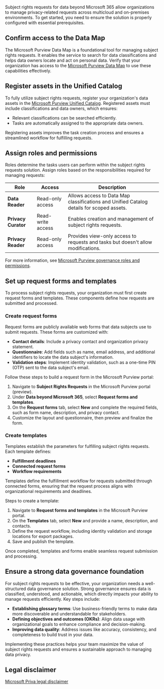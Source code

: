 Subject rights requests for data beyond Microsoft 365 allow organizations to manage privacy-related requests across multicloud and on-premises environments. To get started, you need to ensure the solution is properly configured with essential prerequisites.

## Confirm access to the Data Map

The Microsoft Purview Data Map is a foundational tool for managing subject rights requests. It enables the service to search for data classifications and helps data owners locate and act on personal data. Verify that your organization has access to the [Microsoft Purview Data Map](/purview/concept-elastic-data-map?azure-portal=true) to use these capabilities effectively.

## Register assets in the Unified Catalog

To fully utilize subject rights requests, register your organization's data assets in the [Microsoft Purview Unified Catalog](/purview/unified-catalog-search?azure-portal=true). Registered assets must include classifications and data owners, which ensures:

- Relevant classifications can be searched efficiently.
- Tasks are automatically assigned to the appropriate data owners.

Registering assets improves the task creation process and ensures a streamlined workflow for fulfilling requests.

## Assign roles and permissions

Roles determine the tasks users can perform within the subject rights requests solution. Assign roles based on the responsibilities required for managing requests:

| Role | Access | Description |
|-----|-----|-----|
| **Data Reader** | Read-only access | Allows access to Data Map classifications and Unified Catalog details for scoped assets. |
| **Privacy Curator** | Read-write access | Enables creation and management of subject rights requests. |
| **Privacy Reader** | Read-only access | Provides view-only access to requests and tasks but doesn't allow modifications. |

For more information, see [Microsoft Purview governance roles and permissions](/purview/roles-permissions?azure-portal=true).

## Set up request forms and templates

To process subject rights requests, your organization must first create request forms and templates. These components define how requests are submitted and processed.

### Create request forms

Request forms are publicly available web forms that data subjects use to submit requests. These forms are customized with:

- **Contact details**: Include a privacy contact and organization privacy statement.
- **Questionnaire**: Add fields such as name, email address, and additional identifiers to locate the data subject's information.
- **Validation steps**: Implement identity validation, such as a one-time PIN (OTP) sent to the data subject's email.

Follow these steps to build a request form in the Microsoft Purview portal:

1. Navigate to **Subject Rights Requests** in the Microsoft Purview portal (preview).
1. Under **Data beyond Microsoft 365**, select **Request forms and templates**.
1. On the **Request forms** tab, select **New** and complete the required fields, such as form name, description, and privacy contact.
1. Customize the layout and questionnaire, then preview and finalize the form.

### Create templates

Templates establish the parameters for fulfilling subject rights requests. Each template defines:

- **Fulfillment deadlines**
- **Connected request forms**
- **Workflow requirements**

Templates define the fulfillment workflow for requests submitted through connected forms, ensuring that the request process aligns with organizational requirements and deadlines.

Steps to create a template:

1. Navigate to **Request forms and templates** in the Microsoft Purview portal.
1. On the **Templates** tab, select **New** and provide a name, description, and contacts.
1. Define the request workflow, including identity validation and storage locations for export packages.
1. Save and publish the template.

Once completed, templates and forms enable seamless request submission and processing.

## Ensure a strong data governance foundation

For subject rights requests to be effective, your organization needs a well-structured data governance solution. Strong governance ensures data is classified, understood, and actionable, which directly impacts your ability to manage requests efficiently. Key steps include:

- **Establishing glossary terms**: Use business-friendly terms to make data more discoverable and understandable for stakeholders.
- **Defining objectives and outcomes (OKRs)**: Align data usage with organizational goals to enhance compliance and decision-making.
- **Improving data quality**: Address issues like accuracy, consistency, and completeness to build trust in your data.

Implementing these practices helps your team maximize the value of subject rights requests and ensures a sustainable approach to managing data privacy.

## Legal disclaimer

[Microsoft Priva legal disclaimer](/privacy/priva/priva-disclaimer?azure-portal=true)
